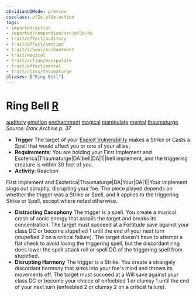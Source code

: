 ```yaml
---
obsidianUIMode: preview
cssclass: pf2e,pf2e-action
tags:
- imported/action
- imported/compendium/src/pf2e/da
- trait/effect/auditory
- trait/effect/emotion
- trait/school/enchantment
- trait/magical
- trait/action/manipulate
- trait/effect/mental
- trait/class/thaumaturge
aliases: ["Ring Bell"]
---
```

# Ring Bell [R](chapter-9-playing-the-game.md#Actions "Reaction")
[auditory](auditory.md)  [emotion](emotion.md)  [enchantment](enchantment.md)  [magical](magical.md)  [manipulate](manipulate.md)  [mental](mental.md)  [thaumaturge](rules/traits/thaumaturge-da.md)  
*Source: Dark Archive p. 37*  

- **Trigger** The target of your [Exploit Vulnerability](exploit-vulnerability-da.md) makes a Strike or Casts a Spell that would affect you or one of your allies.
- **Requirements**: You are holding your First Implement and Esoterica|Thaumaturge|DA|bell|DA|1||bell implement, and the triggering creature is within 30 feet of you.
- **Activity**: Reaction

First Implement and Esoterica|Thaumaturge|DA|Your|DA|1||Your implement sings out abruptly, disrupting your foe. The piece played depends on whether the trigger was a Strike or Spell, and it applies to the triggering Strike or Spell, except where noted otherwise.

- **Distracting Cacophony** The trigger is a spell. You create a musical crash of sonic energy that assails the target and breaks its concentration. The target must succeed at a Fortitude save against your class DC or become stupefied 1 until the end of your next turn (stupefied 2 on a critical failure). The target doesn't have to attempt a flat check to avoid losing the triggering spell, but the discordant ring does lower the spell attack roll or spell DC of the triggering spell from stupefied.
- **Disrupting Harmony** The trigger is a Strike. You create a strangely discordant harmony that sinks into your foe's mind and throws its movements off. The target must succeed at a Will save against your class DC or become your choice of enfeebled 1 or clumsy 1 until the end of your next turn (enfeebled 2 or clumsy 2 on a critical failure).